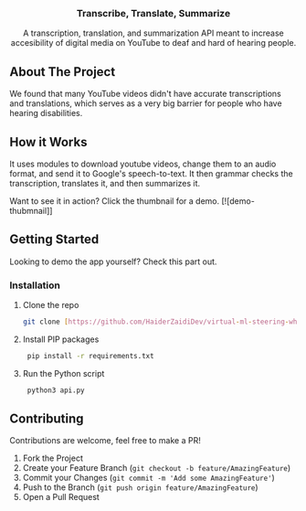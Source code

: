 <br />
<p align="center">
  <h3 align="center">Transcribe, Translate, Summarize</h3>
  <p align="center">
    A transcription, translation, and summarization API meant to increase accesibility of digital media on YouTube to deaf and hard of hearing people.
  </p>
</p>


<!-- ABOUT THE PROJECT -->
## About The Project

We found that many YouTube videos didn't have accurate transcriptions and translations, which serves as a very big barrier for people who have hearing disabilities.

## How it Works
It uses modules to download youtube videos, change them to an audio format, and send it to Google's speech-to-text. It then grammar checks the transcription, translates it, and then summarizes it. 

Want to see it in action? Click the thumbnail for a demo.
[![demo-thubmnail][](https://gyazo.com/21a1cd38a89278b54acf857061803e2d.gif)]

<!-- GETTING STARTED -->
## Getting Started

Looking to demo the app yourself? Check this part out.

### Installation
1. Clone the repo
   ```sh
   git clone [https://github.com/HaiderZaidiDev/virtual-ml-steering-wheel](https://github.com/HaiderZaidiDev/youtube-translate-and-summarize)
   ```
2. Install PIP packages
   ```sh
    pip install -r requirements.txt
   ```
3. Run the Python script
   ```sh
    python3 api.py
   ```

<!-- CONTRIBUTING -->
## Contributing

Contributions are welcome, feel free to make a PR!

1. Fork the Project
2. Create your Feature Branch (`git checkout -b feature/AmazingFeature`)
3. Commit your Changes (`git commit -m 'Add some AmazingFeature'`)
4. Push to the Branch (`git push origin feature/AmazingFeature`)
5. Open a Pull Request
